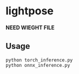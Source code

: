 # lightpose


**NEED WIEGHT FILE**


## Usage
    python torch_inference.py
    python onnx_inference.py